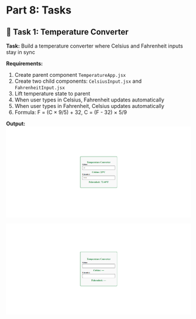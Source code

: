 # **Part 8: Tasks**

## 🎯 Task 1: Temperature Converter

**Task:** Build a temperature converter where Celsius and Fahrenheit inputs stay in sync

**Requirements:**
1. Create parent component `TemperatureApp.jsx`
2. Create two child components: `CelsiusInput.jsx` and `FahrenheitInput.jsx`
3. Lift temperature state to parent
4. When user types in Celsius, Fahrenheit updates automatically
5. When user types in Fahrenheit, Celsius updates automatically
6. Formula: F = (C × 9/5) + 32, C = (F - 32) × 5/9

**Output:**
![alt text](<Screenshot 2025-10-24 162135.png>)

![alt text](<Screenshot 2025-10-24 162315.png>)